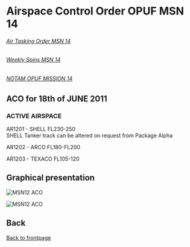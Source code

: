 # Airspace Control Order OPUF MSN 14


###### [Air Tasking Order MSN 14](/OPUF-Brief/Docs/ATO/ATO_14.html)
###### [Weekly Spins MSN 14](/OPUF-Brief/Docs/SPINS_14.html)
###### [NOTAM OPUF MISSION 14](/OPUF-Brief/Docs/NOTAM/NOTAM_14.html)


## ACO for 18th of JUNE 2011

### ACTIVE AIRSPACE 

AR1201 - SHELL FL230-250<br>
SHELL Tanker track can be altered on request from Package Alpha<br>

AR1202 - ARCO FL180-FL200


AR1203 - TEXACO FL105-120





## Graphical presentation




![MSN12 ACO](/OPUF-Brief/Images/MSN12_ACO.PNG)


![MSN12 ACO](/OPUF-Brief/Images/MSN12_TANKER.PNG)





## Back
[Back to frontpage](https://132nd-vwing.github.io/OPUF-Brief/)